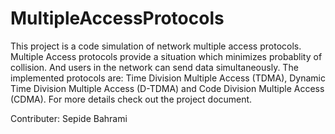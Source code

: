 # MultipleAccessProtocols
This project is a code simulation of network multiple access protocols. Multiple Access protocols provide a situation which minimizes probablity of collision. And users in the network can send data simultaneously. The implemented protocols are: Time Division Multiple Access (TDMA), Dynamic Time Division Multiple Access (D-TDMA) and Code Division Multiple Access (CDMA). For more details check out the project document.

Contributer: Sepide Bahrami
